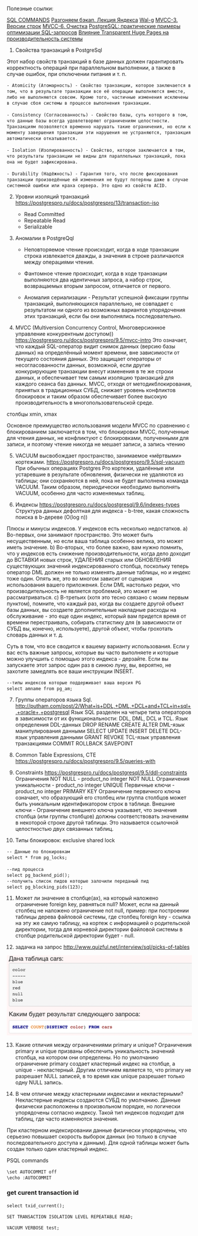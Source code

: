 Полезные ссылки:

[SQL COMMANDS](https://www.codecademy.com/articles/sql-commands)
[Разгоняем бэкап. Лекция Яндекса](https://habr.com/ru/company/yandex/blog/415817/)
[Wal-g](https://habr.com/ru/post/486188/)
[MVCC-3. Версии строк](https://habr.com/ru/company/postgrespro/blog/445820/)
[MVCC-6. Очистка](https://habr.com/ru/company/postgrespro/blog/452320/)
[PostgreSQL: практические примеры оптимизации SQL-запросов](https://www.youtube.com/watch?v=dm_oid1HVfQ&ab_channel=HighLoadChannel)
[Влияние Transparent Huge Pages на производительность системы](https://habr.com/ru/company/tinkoff/blog/446342/)

1) Cвойства транзакций в PostgreSql

Этот набор свойств транзакций в базе данных должен гарантировать корректность операций при параллельном выполнении, а также в случае ошибок, при отключении питания и т. п.

    - Atomicity (Атомарность) - Свойство транзакции, которое заключается в том, что в результате транзакции все её операции выполняются вместе, либо не выполняются совсем. Кроме того, частичные изменения исключены в случае сбоя системы в процессе выполнения транзакции.

    - Consistency (Согласованность) - Свойство базы, суть которого в том, что данные базы всегда удовлетворяют ограничениям целостности. Транзакциям позволяется временно нарушать такие ограничения, но если к моменту завершения транзакции эти нарушения не устраняются, транзакция автоматически откатывается. 

    - Isolation (Изолированность) - Свойство, которое заключается в том, что результаты транзакции не видны для параллельных транзакций, пока она не будет зафиксирована. 
   
    - Durability (Надёжность) - Гарантия того, что после фиксирования транзакции произведённые ей изменения не будут потеряны даже в случае системной ошибки или краха сервера. Это одно из свойств ACID.

2) Уровни изоляций транзакций
   https://postgrespro.ru/docs/postgrespro/13/transaction-iso
   - Read Committed
   - Repeatable Read
   - Serializable
   
3) Аномалии в PostgreQql 
   - Неповторяемое чтение происходит, когда в ходе транзакции строка извлекается дважды, 
     а значения в строке различаются между операциями чтения.

   - Фантомное чтение происходит, когда в ходе транзакции выполняются два идентичных 
     запроса, а набор строк, возвращаемых вторым запросом, отличается от первого.

   - Аномалия сериализации - Результат успешной фиксации группы транзакций, выполняющихся 
     параллельно, не совпадает с результатом ни одного из возможных вариантов упорядочения этих 
     транзакций, если бы они выполнялись последовательно.

4) MVCC (Multiversion Concurrency Control, Многоверсионное управление конкурентным доступом))
https://postgrespro.ru/docs/postgrespro/9.5/mvcc-intro
Это означает, что каждый SQL-оператор видит снимок данных (версию базы данных) на определённый момент времени, вне зависимости от текущего состояния данных. Это защищает операторы от несогласованности данных, возможной, если другие конкурирующие транзакции внесут изменения в те же строки данных, и обеспечивает тем самым изоляцию транзакций для каждого сеанса баз данных. MVCC, отходя от методикблокирования, принятых в традиционных СУБД, снижает уровень конфликтов блокировок и таким образом обеспечивает более высокую производительность в многопользовательской среде.

столбцы xmin, xmax

Основное преимущество использования модели MVCC по сравнению с блокированием заключается в том, что блокировки MVCC, полученные для чтения данных, не конфликтуют с блокировками, полученными для записи, и поэтому чтение никогда не мешает записи, а запись чтению


5) VACUUM высвобождает пространство, занимаемое «мёртвыми» кортежами. 
https://postgrespro.ru/docs/postgrespro/9.5/sql-vacuum
При обычных операциях Postgres Pro кортежи, удалённые или устаревшие в результате обновления, физически не удаляются из таблицы; они сохраняются в ней, пока не будет выполнена команда VACUUM. Таким образом, периодически необходимо выполнять VACUUM, особенно для часто изменяемых таблиц.


6) Индексы
https://postgrespro.ru/docs/postgresql/9.6/indexes-types 
Cтруктура данных дефолтная для индекса - b-tree, какая сложность поиска в b-дереве (O(log n))
   
Плюсы и минусы индексов. У индексов есть несколько недостатков.
    a) Во-первых, они занимают пространство. Это может быть несущественным, но если ваша таблица особенно 
       велика, это может иметь значение.
    b) Во-вторых, что более важно, вам нужно помнить, что у индексов есть снижение производительности, 
       когда дело доходит до ВСТАВКИ новых строк, УДАЛЕНИЯ старых или ОБНОВЛЕНИЯ существующих значений 
       индексированного столбца, поскольку теперь оператор DML должен не только изменять данные 
       таблицы, но и индекс тоже один. Опять же, это во многом зависит от сценария использования 
       вашего приложения. Если DML настолько редки, что производительность не является проблемой, 
       это может не рассматриваться.
    c) В-третьих (хотя это тесно связано с моим первым пунктом), помните, что каждый раз, когда вы 
       создаете другой объект базы данных, вы создаете дополнительные накладные расходы на 
       обслуживание - это еще один индекс, который вам придется время от времени перестраивать, 
       собирать статистику для (в зависимости от СУБД вы, конечно, используете), другой объект, 
       чтобы грохотать словарь данных и т. д.

Суть в том, что все сводится к вашему варианту использования. Если у вас есть важные запросы, которые вы часто выполняете и которые можно улучшить с помощью этого индекса - дерзайте. Если вы запускаете этот запрос один раз в синюю луну, вы, вероятно, не захотите замедлять все ваши инструкции INSERT.

```postgresql
--типы индексов которые поддерживает ваша версия PG
select amname from pg_am;
```

7) Группы операторов языка Sql.
http://putham.com/post/2/What+is+DDL,+DML,+DCL+and+TCL+in+sql+,+oracle+,+postgresql
Язык SQL разделен на четыре типа операторов в зависимости от их функциональности: DDL, DML, DCL и TCL.
Язык определения DDL-данных
    DROP
    RENAME
    CREATE
    ALTER
DML-язык манипулирования данными
    SELECT
    UPDATE
    INSERT
    DELETE
DCL-язык управления данными
    GRANT
    REVOKE
TCL-язык управления транзакциями
    COMMIT
    ROLLBACK
    SAVEPOINT

8) Common Table Expressions, CTE
https://postgrespro.ru/docs/postgrespro/9.5/queries-with
   
9) Constraints
https://postgrespro.ru/docs/postgresql/9.5/ddl-constraints
Ограничения NOT NULL - product_no integer NOT NULL
Ограничения уникальности - product_no integer UNIQUE
Первичные ключи - product_no integer PRIMARY KEY Ограничение первичного ключа означает, что образующий его столбец или группа столбцов может быть уникальным идентификатором строк в таблице.
Внешние ключи - Ограничение внешнего ключа указывает, что значения столбца (или группы столбцов) должны соответствовать значениям в некоторой строке другой таблицы. Это называется ссылочной целостностью двух связанных таблиц.

10) Типы блокировок:
exclusive
shared lock
   
```postgresql
-- Данные по блокировкам
select * from pg_locks;

--пид процесса
select pg_backend_pid();
--получить список пидов которые залочили переданый пид
select pg_blocking_pids(123);
```

11) Может ли значение в столбце(ах), на который наложено ограничение foreign key, равняться null?
Может, если на данный столбец не наложено ограничение not null, пример: при построении таблицы дерева файловой системы, где столбец foreign key - ссылка на эту же самую таблицу, на кортеж с информацией о родительской директории, тогда для корневой директории файловой системы в столбце родительской директории будет - null.
   
12) задачка на запрос http://www.quizful.net/interview/sql/picks-of-tables

![img.png](img.png)

13) Какие отличия между ограничениями primary и unique?
Ограничения primary и unique призваны обеспечить уникальность значений столбца, на котором они определены. Но по умолчанию ограничение primary создает кластерный индекс на столбце, а unique - некластерный. Другим отличием является то, что primary не разрешает NULL записей, в то время как unique разрешает только одну NULL запись.
   
14) В чем отличие между кластерными индексами и некластерными?
Некластерные индексы создаются СУБД по умолчанию. Данные физически расположены в произвольном порядке, но логически упорядочены согласно индексу. Такой тип индексов подходит для таблиц, где часто изменяются значения.

При кластерном индексировании данные физически упорядочены, что серьезно повышает скорость выборок данных (но только в случае последовательного доступа к данным). Для одной таблицы может быть создан только один кластерный индекс.


PSQL commands
```shell
\set AUTOCOMMIT off
\echo :AUTOCOMMIT
```

### get curent transaction id
```shell
select txid_current();
```

```shell
SET TRANSACTION ISOLATION LEVEL REPEATABLE READ; 
```

```shell
VACUUM VERBOSE test;
```

